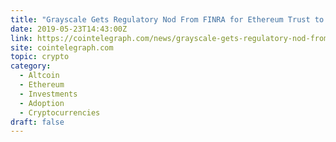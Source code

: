 ```yaml
---
title: "Grayscale Gets Regulatory Nod From FINRA for Ethereum Trust to Trade on OTC Markets"
date: 2019-05-23T14:43:00Z
link: https://cointelegraph.com/news/grayscale-gets-regulatory-nod-from-finra-for-ethereum-trust-to-trade-on-otc-markets?utm_medium=RSS&utm_source=hune
site: cointelegraph.com
topic: crypto
category:
  - Altcoin
  - Ethereum
  - Investments
  - Adoption
  - Cryptocurrencies
draft: false
---
```

